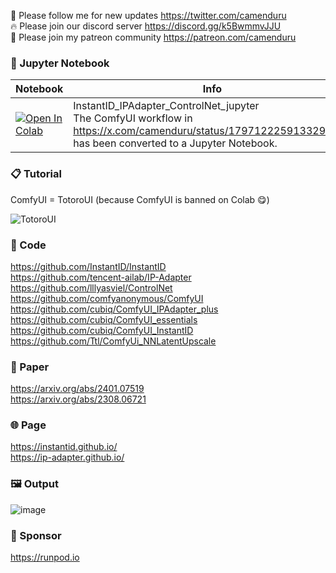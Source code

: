 🐣 Please follow me for new updates https://twitter.com/camenduru <br />
🔥 Please join our discord server https://discord.gg/k5BwmmvJJU <br />
🥳 Please join my patreon community https://patreon.com/camenduru <br />

### 🍊 Jupyter Notebook

| Notebook | Info
| --- | --- |
[![Open In Colab](https://colab.research.google.com/assets/colab-badge.svg)](https://colab.research.google.com/github/camenduru/InstantID-IPAdapter-ControlNet-jupyter/blob/main/InstantID_IPAdapter_ControlNet_jupyter.ipynb) | InstantID_IPAdapter_ControlNet_jupyter <br /> The ComfyUI workflow in https://x.com/camenduru/status/1797122259133292576 has been converted to a Jupyter Notebook.

### 📋 Tutorial
ComfyUI = TotoroUI (because ComfyUI is banned on Colab 😋) <br />

![TotoroUI](https://github.com/camenduru/TotoroUI-jupyter/assets/54370274/ded371dd-6500-4d5f-a700-d60a243d74b5)

### 🧬 Code
https://github.com/InstantID/InstantID <br />
https://github.com/tencent-ailab/IP-Adapter <br />
https://github.com/lllyasviel/ControlNet <br />
https://github.com/comfyanonymous/ComfyUI <br />
https://github.com/cubiq/ComfyUI_IPAdapter_plus <br />
https://github.com/cubiq/ComfyUI_essentials <br />
https://github.com/cubiq/ComfyUI_InstantID <br />
https://github.com/Ttl/ComfyUi_NNLatentUpscale <br />

### 📄 Paper
https://arxiv.org/abs/2401.07519 <br />
https://arxiv.org/abs/2308.06721 <br />

### 🌐 Page
https://instantid.github.io/ <br />
https://ip-adapter.github.io/ <br />

### 🖼 Output
![image](https://github.com/camenduru/InstantID_IPAdapter_ControlNet-jupyter/assets/54370274/d873a9ea-9e55-40f5-a8b2-eb54707fb748)

### 🏢 Sponsor
https://runpod.io

